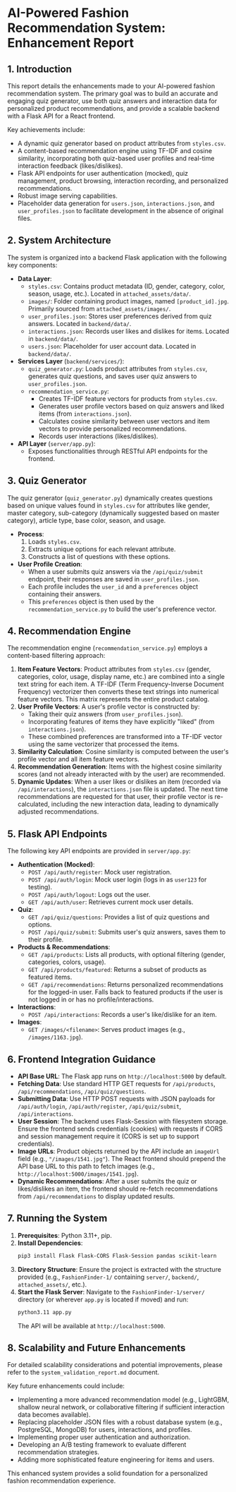 # AI-Powered Fashion Recommendation System: Enhancement Report

## 1. Introduction

This report details the enhancements made to your AI-powered fashion recommendation system. The primary goal was to build an accurate and engaging quiz generator, use both quiz answers and interaction data for personalized product recommendations, and provide a scalable backend with a Flask API for a React frontend.

Key achievements include:
- A dynamic quiz generator based on product attributes from `styles.csv`.
- A content-based recommendation engine using TF-IDF and cosine similarity, incorporating both quiz-based user profiles and real-time interaction feedback (likes/dislikes).
- Flask API endpoints for user authentication (mocked), quiz management, product browsing, interaction recording, and personalized recommendations.
- Robust image serving capabilities.
- Placeholder data generation for `users.json`, `interactions.json`, and `user_profiles.json` to facilitate development in the absence of original files.

## 2. System Architecture

The system is organized into a backend Flask application with the following key components:

-   **Data Layer**:
    -   `styles.csv`: Contains product metadata (ID, gender, category, color, season, usage, etc.). Located in `attached_assets/data/`.
    -   `images/`: Folder containing product images, named `[product_id].jpg`. Primarily sourced from `attached_assets/images/`.
    -   `user_profiles.json`: Stores user preferences derived from quiz answers. Located in `backend/data/`.
    -   `interactions.json`: Records user likes and dislikes for items. Located in `backend/data/`.
    -   `users.json`: Placeholder for user account data. Located in `backend/data/`.
-   **Services Layer** (`backend/services/`):
    -   `quiz_generator.py`: Loads product attributes from `styles.csv`, generates quiz questions, and saves user quiz answers to `user_profiles.json`.
    -   `recommendation_service.py`: 
        -   Creates TF-IDF feature vectors for products from `styles.csv`.
        -   Generates user profile vectors based on quiz answers and liked items (from `interactions.json`).
        -   Calculates cosine similarity between user vectors and item vectors to provide personalized recommendations.
        -   Records user interactions (likes/dislikes).
-   **API Layer** (`server/app.py`):
    -   Exposes functionalities through RESTful API endpoints for the frontend.

## 3. Quiz Generator

The quiz generator (`quiz_generator.py`) dynamically creates questions based on unique values found in `styles.csv` for attributes like gender, master category, sub-category (dynamically suggested based on master category), article type, base color, season, and usage.

-   **Process**:
    1.  Loads `styles.csv`.
    2.  Extracts unique options for each relevant attribute.
    3.  Constructs a list of questions with these options.
-   **User Profile Creation**:
    -   When a user submits quiz answers via the `/api/quiz/submit` endpoint, their responses are saved in `user_profiles.json`.
    -   Each profile includes the `user_id` and a `preferences` object containing their answers.
    -   This `preferences` object is then used by the `recommendation_service.py` to build the user's preference vector.

## 4. Recommendation Engine

The recommendation engine (`recommendation_service.py`) employs a content-based filtering approach:

1.  **Item Feature Vectors**: Product attributes from `styles.csv` (gender, categories, color, usage, display name, etc.) are combined into a single text string for each item. A TF-IDF (Term Frequency-Inverse Document Frequency) vectorizer then converts these text strings into numerical feature vectors. This matrix represents the entire product catalog.
2.  **User Profile Vectors**: A user's profile vector is constructed by:
    -   Taking their quiz answers (from `user_profiles.json`).
    -   Incorporating features of items they have explicitly "liked" (from `interactions.json`).
    -   These combined preferences are transformed into a TF-IDF vector using the same vectorizer that processed the items.
3.  **Similarity Calculation**: Cosine similarity is computed between the user's profile vector and all item feature vectors.
4.  **Recommendation Generation**: Items with the highest cosine similarity scores (and not already interacted with by the user) are recommended.
5.  **Dynamic Updates**: When a user likes or dislikes an item (recorded via `/api/interactions`), the `interactions.json` file is updated. The next time recommendations are requested for that user, their profile vector is re-calculated, including the new interaction data, leading to dynamically adjusted recommendations.

## 5. Flask API Endpoints

The following key API endpoints are provided in `server/app.py`:

-   **Authentication (Mocked)**:
    -   `POST /api/auth/register`: Mock user registration.
    -   `POST /api/auth/login`: Mock user login (logs in as `user123` for testing).
    -   `POST /api/auth/logout`: Logs out the user.
    -   `GET /api/auth/user`: Retrieves current mock user details.
-   **Quiz**:
    -   `GET /api/quiz/questions`: Provides a list of quiz questions and options.
    -   `POST /api/quiz/submit`: Submits user's quiz answers, saves them to their profile.
-   **Products & Recommendations**:
    -   `GET /api/products`: Lists all products, with optional filtering (gender, categories, colors, usage).
    -   `GET /api/products/featured`: Returns a subset of products as featured items.
    -   `GET /api/recommendations`: Returns personalized recommendations for the logged-in user. Falls back to featured products if the user is not logged in or has no profile/interactions.
-   **Interactions**:
    -   `POST /api/interactions`: Records a user's like/dislike for an item.
-   **Images**:
    -   `GET /images/<filename>`: Serves product images (e.g., `/images/1163.jpg`).

## 6. Frontend Integration Guidance

-   **API Base URL**: The Flask app runs on `http://localhost:5000` by default.
-   **Fetching Data**: Use standard HTTP GET requests for `/api/products`, `/api/recommendations`, `/api/quiz/questions`.
-   **Submitting Data**: Use HTTP POST requests with JSON payloads for `/api/auth/login`, `/api/auth/register`, `/api/quiz/submit`, `/api/interactions`.
-   **User Session**: The backend uses Flask-Session with filesystem storage. Ensure the frontend sends credentials (cookies) with requests if CORS and session management require it (CORS is set up to support credentials).
-   **Image URLs**: Product objects returned by the API include an `imageUrl` field (e.g., `"/images/1541.jpg"`). The React frontend should prepend the API base URL to this path to fetch images (e.g., `http://localhost:5000/images/1541.jpg`).
-   **Dynamic Recommendations**: After a user submits the quiz or likes/dislikes an item, the frontend should re-fetch recommendations from `/api/recommendations` to display updated results.

## 7. Running the System

1.  **Prerequisites**: Python 3.11+, pip.
2.  **Install Dependencies**:
    ```bash
    pip3 install Flask Flask-CORS Flask-Session pandas scikit-learn
    ```
3.  **Directory Structure**: Ensure the project is extracted with the structure provided (e.g., `FashionFinder-1/` containing `server/`, `backend/`, `attached_assets/`, etc.).
4.  **Start the Flask Server**:
    Navigate to the `FashionFinder-1/server/` directory (or wherever `app.py` is located if moved) and run:
    ```bash
    python3.11 app.py
    ```
    The API will be available at `http://localhost:5000`.

## 8. Scalability and Future Enhancements

For detailed scalability considerations and potential improvements, please refer to the `system_validation_report.md` document.

Key future enhancements could include:
-   Implementing a more advanced recommendation model (e.g., LightGBM, shallow neural network, or collaborative filtering if sufficient interaction data becomes available).
-   Replacing placeholder JSON files with a robust database system (e.g., PostgreSQL, MongoDB) for users, interactions, and profiles.
-   Implementing proper user authentication and authorization.
-   Developing an A/B testing framework to evaluate different recommendation strategies.
-   Adding more sophisticated feature engineering for items and users.

This enhanced system provides a solid foundation for a personalized fashion recommendation experience.
